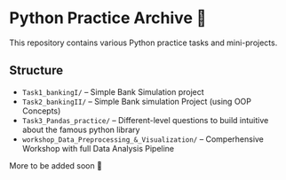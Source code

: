 # Python Practice Archive 🐍

This repository contains various Python practice tasks and mini-projects.

## Structure

- `Task1_bankingI/` – Simple Bank Simulation project
- `Task2_bankingII/` – Simple Bank simulation Project (using OOP Concepts)
- `Task3_Pandas_practice/` – Different-level questions to build intuitive about the famous python library
- `workshop_Data_Preprocessing_&_Visualization/` – Comperhensive Workshop with full Data Analysis Pipeline

More to be added soon 🚀

